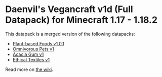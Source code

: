 # Daenvil's Vegancraft v1d (Full Datapack) for Minecraft 1.17 - 1.18.2

This datapack is a merged version of the following datapacks:

- [Plant-based Foods v1.0.1](https://github.com/daenvil/vegancraft/wiki/Plant%E2%80%90based-Foods)
- [Omnivorous Pets v1](https://github.com/daenvil/vegancraft/wiki/Omnivorous-Pets)
- [Acacia Gum v1](https://github.com/daenvil/vegancraft/wiki/Acacia-Gum)
- [Ethical Textiles v1](https://github.com/daenvil/vegancraft/wiki/Ethical-Textiles)

Read more on [the wiki](https://github.com/daenvil/vegancraft/wiki).
